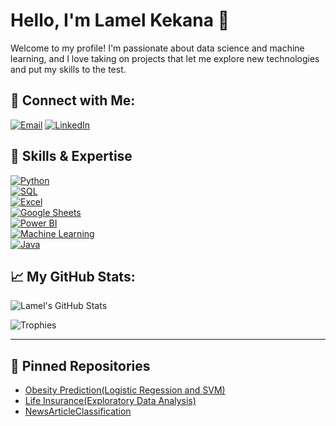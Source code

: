 # Hello, I'm Lamel Kekana 👋

Welcome to my profile! I'm passionate about data science and machine learning, and I love taking on projects that let me explore new technologies and put my skills to the test.

## 🔗 Connect with Me:
[![Email](https://img.shields.io/badge/Lamel466@gmail.com-D14836?style=flat&logo=gmail&logoColor=white)](mailto:Lamel466@gmail.com)
[![LinkedIn](https://img.shields.io/badge/LinkedIn-blue?style=flat&logo=linkedin)](https://linkedin.com/in/lamel-kekana-990932142) 

## 🚀 Skills & Expertise

[![Python](https://img.shields.io/badge/Python-3776AB?style=flat&logo=python&logoColor=white)](https://www.python.org/)  
[![SQL](https://img.shields.io/badge/SQL-4479A1?style=flat&logo=postgresql&logoColor=white)](https://www.postgresql.org/)  
[![Excel](https://img.shields.io/badge/Excel-217346?style=flat&logo=microsoft-excel&logoColor=white)](https://www.microsoft.com/en-us/microsoft-365/excel)  
[![Google Sheets](https://img.shields.io/badge/Google%20Sheets-34A853?style=flat&logo=google-sheets&logoColor=white)](https://www.google.com/sheets/about/)  
[![Power BI](https://img.shields.io/badge/PowerBI-F2C811?style=flat&logo=power-bi&logoColor=black)](https://powerbi.microsoft.com/)  
[![Machine Learning](https://img.shields.io/badge/Machine%20Learning-009688?style=flat&logo=scikitlearn&logoColor=white)](https://scikit-learn.org/)  
[![Java](https://img.shields.io/badge/Java-ED8B00?style=flat&logo=openjdk&logoColor=white)](https://www.java.com/)  


  
## 📈 My GitHub Stats:

![Lamel's GitHub Stats](https://github-readme-stats.vercel.app/api?username=lamelkekana&show_icons=true&hide_title=true)

![Trophies](https://github-profile-trophy.vercel.app/?username=lamelkekana)

---

## 📌 Pinned Repositories

- [Obesity Prediction(Logistic Regession and SVM)](https://github.com/lamelkekana/Obesity_Prediction)
- [Life Insurance(Exploratory Data Analysis)](https://github.com/lamelkekana/Life-Insurance-Exploratory-Data-Analysis)
- [NewsArticleClassification](https://github.com/lamelkekana/Team3_NewsArticleClassificationProject)
